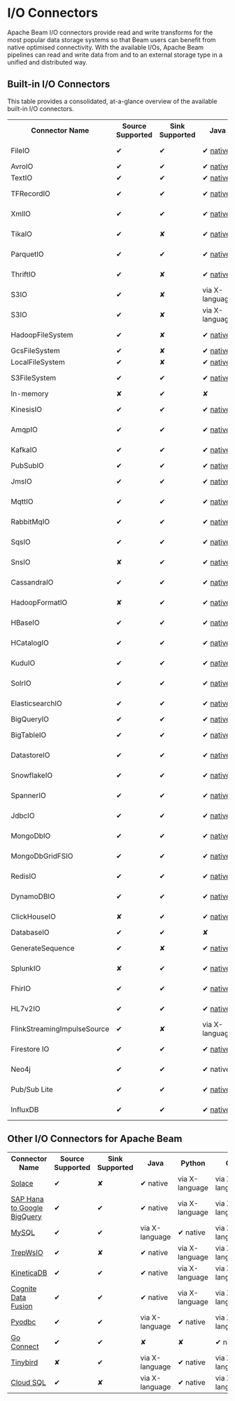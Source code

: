 # I/O Connectors

Apache Beam I/O connectors provide read and write transforms for the most popular data storage systems so that Beam users can benefit from native optimised connectivity.  With the available I/Os, Apache Beam pipelines can read and write data from and to an external storage type in a unified and distributed way.

## Built-in I/O Connectors

This table provides a consolidated, at-a-glance overview of the available built-in I/O connectors.
<div class="table-container-wrapper">
  <table class="table table-bordered">
  <tr>
    <th>Connector Name</th>
    <th>Source Supported</th>
    <th>Sink Supported</th>
    <th>Java</th>
    <th>Python</th>
    <th>Go</th>
    <th>Batch Supported</th>
    <th>Streaming Supported</th>
  </tr>
  <tr>
    <td>FileIO</td>
    <td class="present">✔</td>
    <td class="present">✔</td>
    <td class="present">
      ✔
      <a href="https://beam.apache.org/releases/javadoc/2.36.0/org/apache/beam/sdk/io/FileIO.html">native</a>
    </td>
    <td class="present">
      ✔
      <a href="https://beam.apache.org/releases/pydoc/2.36.0/apache_beam.io.fileio.html">native</a>
    </td>
    <td>via X-language</td>
    <td class="present">✔</td>
    <td class="present">✔</td>
  </tr>
  <tr>
    <td>AvroIO</td>
    <td class="present">✔</td>
    <td class="present">✔</td>
    <td class="present">
      ✔
      <a href="https://beam.apache.org/releases/javadoc/2.36.0/org/apache/beam/sdk/io/AvroIO.html">native</a>
    </td>
    <td class="present">
      ✔
      <a href="https://beam.apache.org/releases/pydoc/2.36.0/apache_beam.io.avroio.html">native</a>
    </td>
    <td class="present">
      ✔
      <a href="https://pkg.go.dev/github.com/apache/beam/sdks/v2/go/pkg/beam/io/avroio">native</a>
    </td>
    <td class="present">✔</td>
    <td class="present">✔</td>
  </tr>
  <tr>
    <td>TextIO</td>
    <td class="present">✔</td>
    <td class="present">✔</td>
    <td class="present">
      ✔
      <a href="https://beam.apache.org/releases/javadoc/2.36.0/org/apache/beam/sdk/io/TextIO.html">native</a>
    </td>
    <td class="present">
      ✔
      <a href="https://beam.apache.org/releases/pydoc/2.36.0/apache_beam.io.textio.html">native</a>
    </td>
    <td class="present">
      ✔
      <a href="https://pkg.go.dev/github.com/apache/beam/sdks/v2/go/pkg/beam/io/textio">native</a>
    </td>
    <td class="present">✔</td>
    <td class="present">✔</td>
  </tr>
  <tr>
    <td>TFRecordIO</td>
    <td class="present">✔</td>
    <td class="present">✔</td>
    <td class="present">
      ✔
      <a href="https://beam.apache.org/releases/javadoc/2.36.0/org/apache/beam/sdk/io/TFRecordIO.html">native</a>
    </td>
    <td class="present">
      ✔
      <a href="https://beam.apache.org/releases/pydoc/2.36.0/apache_beam.io.tfrecordio.html">native</a>
    </td>
    <td>via X-language</td>
    <td class="present">✔</td>
    <td class="absent">✘</td>
  </tr>
  <tr>
    <td>XmlIO</td>
    <td class="present">✔</td>
    <td class="present">✔</td>
    <td class="present">
      ✔
      <a href="https://beam.apache.org/releases/javadoc/2.36.0/org/apache/beam/sdk/io/xml/XmlIO.html">native</a>
    </td>
    <td>via X-language</td>
    <td>via X-language</td>
    <td class="present">✔</td>
    <td class="absent">✘</td>
  </tr>
  <tr>
    <td>TikaIO</td>
    <td class="present">✔</td>
    <td class="absent">✘</td>
    <td class="present">
      ✔
      <a href="https://beam.apache.org/releases/javadoc/2.36.0/org/apache/beam/sdk/io/tika/TikaIO.html">native</a>
    </td>
    <td>via X-language</td>
    <td>via X-language</td>
    <td class="present">✔</td>
    <td class="absent">✘</td>
  </tr>
  <tr>
    <td>ParquetIO</td>
    <td class="present">✔</td>
    <td class="present">✔</td>
    <td class="present">
      ✔
      <a href="https://beam.apache.org/releases/javadoc/2.36.0/org/apache/beam/sdk/io/parquet/ParquetIO.html">native</a>
    </td>
    <td class="present">
      ✔
      <a href="https://beam.apache.org/releases/javadoc/2.36.0/org/apache/beam/sdk/io/parquet/ParquetIO.html">native</a>
    </td>
    <td>via X-language</td>
    <td class="present">✔</td>
    <td class="absent">✘</td>
  </tr>
  <tr>
    <td>ThriftIO</td>
    <td class="present">✔</td>
    <td class="absent">✘</td>
    <td class="present">
      ✔
      <a href="https://beam.apache.org/releases/javadoc/2.36.0/org/apache/beam/sdk/io/thrift/ThriftIO.html">native</a>
    </td>
    <td>via X-language</td>
    <td>via X-language</td>
    <td class="present">✔</td>
    <td class="absent">✘</td>
  </tr>
  <tr>
    <td>S3IO</td>
    <td class="present">✔</td>
    <td class="present">✘</td>
    <td>via X-language</td>
    <td class="present">
      ✔
      <a href="https://beam.apache.org/releases/pydoc/2.36.0/apache_beam.io.aws.s3io.html">native</a>
    </td>
    <td>via X-language</td>
    <td class="present">✔</td>
    <td class="absent">✘</td>
  </tr>
  <tr>
    <td>S3IO</td>
    <td class="present">✔</td>
    <td class="present">✘</td>
    <td>via X-language</td>
    <td class="present">
      ✔
      <a href="https://beam.apache.org/releases/pydoc/2.36.0/apache_beam.io.gcp.gcsio.html">native</a>
    </td>
    <td>via X-language</td>
    <td class="present">✔</td>
    <td class="absent">✘</td>
  </tr>
  <tr>
    <td>HadoopFileSystem</td>
    <td class="present">✔</td>
    <td class="present">✘</td>
    <td class="present">
      ✔
      <a href="https://beam.apache.org/releases/javadoc/2.36.0/org/apache/beam/sdk/io/hdfs/HadoopFileSystemRegistrar.html">native</a>
    </td>
    <td class="present">
      ✔
      <a href="https://beam.apache.org/releases/pydoc/2.36.0/apache_beam.io.hadoopfilesystem.html">native</a>
    </td>
    <td>via X-language</td>
    <td class="present">✔</td>
    <td class="absent">✘</td>
  </tr>
  <tr>
    <td>GcsFileSystem</td>
    <td class="present">✔</td>
    <td class="present">✘</td>
    <td class="present">
      ✔
      <a href="https://beam.apache.org/releases/javadoc/2.36.0/org/apache/beam/sdk/extensions/gcp/storage/GcsFileSystemRegistrar.html">native</a>
    </td>
    <td class="present">
      ✔
      <a href="https://beam.apache.org/releases/pydoc/2.36.0/apache_beam.io.gcp.gcsfilesystem.html">native</a>
    </td>
    <td class="present">
      ✔
      <a href="https://pkg.go.dev/github.com/apache/beam/sdks/v2/go/pkg/beam/io/filesystem/gcs">native</a>
    </td>
    <td class="present">✔</td>
    <td class="absent">✘</td>
  </tr>
  <tr>
    <td>LocalFileSystem</td>
    <td class="present">✔</td>
    <td class="present">✘</td>
    <td class="present">
      ✔
      <a href="https://beam.apache.org/releases/javadoc/2.36.0/org/apache/beam/sdk/io/LocalFileSystemRegistrar.html">native</a>
    </td>
    <td class="present">
      ✔
      <a href="https://beam.apache.org/releases/javadoc/2.36.0/org/apache/beam/sdk/io/LocalFileSystemRegistrar.html">native</a>
    </td>
    <td class="present">
      ✔
      <a href="https://pkg.go.dev/github.com/apache/beam/sdks/v2/go/pkg/beam/io/filesystem/local">native</a>
    </td>
    <td class="present">✔</td>
    <td class="absent">✘</td>
  </tr>
  <tr>
    <td>S3FileSystem</td>
    <td class="present">✔</td>
    <td class="present">✔</td>
    <td class="present">
      ✔
      <a href="https://beam.apache.org/releases/javadoc/2.36.0/org/apache/beam/sdk/io/aws/s3/S3FileSystemRegistrar.html">native</a>
    </td>
    <td>via X-language</td>
    <td>via X-language</td>
    <td class="present">✔</td>
    <td class="absent">✘</td>
  </tr>
  <tr>
    <td>In-memory</td>
    <td class="absent">✘</td>
    <td class="present">✔</td>
    <td class="absent">✘</td>
    <td class="absent">✘</td>
    <td class="present">
      ✔
      <a href="https://pkg.go.dev/github.com/apache/beam/sdks/v2/go/pkg/beam/io/filesystem/memfs">native</a>
    </td>
    <td class="present">✔</td>
    <td class="absent">✘</td>
  </tr>
  <tr>
    <td>KinesisIO</td>
    <td class="present">✔</td>
    <td class="present">✔</td>
    <td class="present">
      ✔
      <a href="https://beam.apache.org/releases/javadoc/2.36.0/org/apache/beam/sdk/io/kinesis/KinesisIO.html">native</a>
    </td>
    <td>via X-language</td>
    <td>via X-language</td>
    <td class="present">✔</td>
    <td class="present">✔</td>
  </tr>
  <tr>
    <td>AmqpIO</td>
    <td class="present">✔</td>
    <td class="present">✔</td>
    <td class="present">
      ✔
      <a href="https://beam.apache.org/releases/javadoc/2.36.0/org/apache/beam/sdk/io/amqp/AmqpIO.html">native</a>
    </td>
    <td>via X-language</td>
    <td>via X-language</td>
    <td class="present">✔</td>
    <td class="present">✔</td>
  </tr>
  <tr>
    <td>KafkaIO</td>
    <td class="present">✔</td>
    <td class="present">✔</td>
    <td class="present">
      ✔
      <a href="https://beam.apache.org/releases/javadoc/2.36.0/org/apache/beam/sdk/io/kafka/KafkaIO.html">native</a>
    </td>
    <td>via X-language</td>
    <td>via X-language</td>
    <td class="present">✔</td>
    <td class="present">✔</td>
  </tr>
  <tr>
    <td>PubSubIO</td>
    <td class="present">✔</td>
    <td class="present">✔</td>
    <td class="present">
      ✔
      <a href="https://beam.apache.org/releases/javadoc/2.36.0/org/apache/beam/sdk/io/gcp/pubsub/PubsubIO.html">native</a>
    </td>
    <td class="present">
      ✔
      <a href="https://beam.apache.org/releases/pydoc/2.36.0/apache_beam.io.gcp.pubsub.html">native</a>
    </td>
    <td class="present">
      ✔
      <a href="https://pkg.go.dev/github.com/apache/beam/sdks/v2/go/pkg/beam/io/pubsubio">native</a>
    </td>
    <td class="present">✔</td>
    <td class="present">✔</td>
  </tr>
  <tr>
    <td>JmsIO</td>
    <td class="present">✔</td>
    <td class="present">✔</td>
    <td class="present">
      ✔
      <a href="https://beam.apache.org/releases/javadoc/2.36.0/org/apache/beam/sdk/io/jms/JmsIO.html">native</a>
    </td>
    <td>via X-language</td>
    <td>via X-language</td>
    <td class="present">✔</td>
    <td class="present">✔</td>
  </tr>
  <tr>
    <td>MqttIO</td>
    <td class="present">✔</td>
    <td class="present">✔</td>
    <td class="present">
      ✔
      <a href="https://beam.apache.org/releases/javadoc/2.36.0/org/apache/beam/sdk/io/mqtt/MqttIO.html">native</a>
    </td>
    <td>via X-language</td>
    <td>via X-language</td>
    <td class="present">✔</td>
    <td class="present">✔</td>
  </tr>
  <tr>
    <td>RabbitMqIO</td>
    <td class="present">✔</td>
    <td class="present">✔</td>
    <td class="present">
      ✔
      <a href="https://beam.apache.org/releases/javadoc/2.36.0/org/apache/beam/sdk/io/rabbitmq/RabbitMqIO.html">native</a>
    </td>
    <td>via X-language</td>
    <td>via X-language</td>
    <td class="present">✔</td>
    <td class="present">✔</td>
  </tr>
  <tr>
    <td>SqsIO</td>
    <td class="present">✔</td>
    <td class="present">✔</td>
    <td class="present">
      ✔
      <a href="https://beam.apache.org/releases/javadoc/2.36.0/org/apache/beam/sdk/io/aws2/sqs/SqsIO.html">native</a>
    </td>
    <td>via X-language</td>
    <td>via X-language</td>
    <td class="present">✔</td>
    <td class="present">✔</td>
  </tr>
  <tr>
    <td>SnsIO</td>
    <td class="absent">✘</td>
    <td class="present">✔</td>
    <td class="present">
      ✔
      <a href="https://beam.apache.org/releases/javadoc/2.36.0/org/apache/beam/sdk/io/aws2/sns/SnsIO.html">native</a>
    </td>
    <td>via X-language</td>
    <td>via X-language</td>
    <td class="present">✔</td>
    <td class="absent">✘</td>
  </tr>
  <tr>
    <td>CassandraIO</td>
    <td class="present">✔</td>
    <td class="present">✔</td>
    <td class="present">
      ✔
      <a href="https://beam.apache.org/releases/javadoc/2.36.0/org/apache/beam/sdk/io/cassandra/CassandraIO.html">native</a>
    </td>
    <td>via X-language</td>
    <td>via X-language</td>
    <td class="present">✔</td>
    <td class="absent">✘</td>
  </tr>
  <tr>
    <td>HadoopFormatIO</td>
    <td class="absent">✘</td>
    <td class="present">✔</td>
    <td class="present">
      ✔
      <a href="https://beam.apache.org/releases/javadoc/2.36.0/org/apache/beam/sdk/io/hadoop/format/HadoopFormatIO.html">native</a>
    </td>
    <td>via X-language</td>
    <td>via X-language</td>
    <td class="present">✔</td>
    <td class="present">✔</td>
  </tr>
  <tr>
    <td>HBaseIO</td>
    <td class="present">✔</td>
    <td class="present">✔</td>
    <td class="present">
      ✔
      <a href="https://beam.apache.org/releases/javadoc/2.36.0/org/apache/beam/sdk/io/hbase/HBaseIO.html">native</a>
    </td>
    <td>via X-language</td>
    <td>via X-language</td>
    <td class="present">✔</td>
    <td class="absent">✘</td>
  </tr>
  <tr>
    <td>HCatalogIO</td>
    <td class="present">✔</td>
    <td class="present">✔</td>
    <td class="present">
      ✔
      <a href="https://beam.apache.org/releases/javadoc/2.36.0/org/apache/beam/sdk/io/hcatalog/HCatalogIO.html">native</a>
    </td>
    <td>via X-language</td>
    <td>via X-language</td>
    <td class="present">✔</td>
    <td class="present">✔</td>
  </tr>
  <tr>
    <td>KuduIO</td>
    <td class="present">✔</td>
    <td class="present">✔</td>
    <td class="present">
      ✔
      <a href=https://beam.apache.org/releases/javadoc/2.36.0/org/apache/beam/sdk/io/kudu/KuduIO.html">native</a>
    </td>
    <td>via X-language</td>
    <td>via X-language</td>
    <td class="present">✔</td>
    <td class="absent">✘</td>
  </tr>
  <tr>
    <td>SolrIO</td>
    <td class="present">✔</td>
    <td class="present">✔</td>
    <td class="present">
      ✔
      <a href="https://beam.apache.org/releases/javadoc/2.36.0/org/apache/beam/sdk/io/solr/SolrIO.html">native</a>
    </td>
    <td>via X-language</td>
    <td>via X-language</td>
    <td class="present">✔</td>
    <td class="present">✔</td>
  </tr>
  <tr>
    <td>ElasticsearchIO</td>
    <td class="present">✔</td>
    <td class="present">✔</td>
    <td class="present">
      ✔
      <a href="https://beam.apache.org/releases/javadoc/2.36.0/org/apache/beam/sdk/io/elasticsearch/ElasticsearchIO.html">native</a>
    </td>
    <td>via X-language</td>
    <td>via X-language</td>
    <td class="present">✔</td>
    <td class="present">✔</td>
  </tr>
  <tr>
    <td>BigQueryIO</td>
    <td class="present">✔</td>
    <td class="present">✔</td>
    <td class="present">
      ✔
      <a href="https://beam.apache.org/releases/javadoc/2.36.0/org/apache/beam/sdk/io/gcp/bigquery/BigQueryIO.html">native</a>
    </td>
    <td class="present">
      ✔
      <a href="https://beam.apache.org/releases/pydoc/2.36.0/apache_beam.io.gcp.bigquery.html">native</a>
    </td>
    <td class="present">
      ✔
      <a href="https://pkg.go.dev/github.com/apache/beam/sdks/v2/go/pkg/beam/io/bigqueryio">native</a>
    </td>
    <td class="present">✔</td>
    <td class="present">✔</td>
  </tr>
  <tr>
    <td>BigTableIO</td>
    <td class="present">✔</td>
    <td class="present">✔</td>
    <td class="present">
      ✔
      <a href="https://beam.apache.org/releases/javadoc/2.36.0/org/apache/beam/sdk/io/gcp/bigtable/BigtableIO.html">native</a>
    </td>
    <td class="present">
      ✔
      <a href="https://beam.apache.org/releases/pydoc/2.36.0/apache_beam.io.gcp.bigtableio.html">native</a>
    </td>
    <td>via X-language</td>
    <td class="present">✔</td>
    <td class="absent">✘</td>
  </tr>
  <tr>
    <td>DatastoreIO</td>
    <td class="present">✔</td>
    <td class="present">✔</td>
    <td class="present">
      ✔
      <a href="https://beam.apache.org/releases/javadoc/2.36.0/org/apache/beam/sdk/io/gcp/datastore/DatastoreIO.html">native</a>
    </td>
    <td class="present">
      ✔
      <a href="https://beam.apache.org/releases/javadoc/2.36.0/org/apache/beam/sdk/io/gcp/datastore/DatastoreIO.html">native</a>
    </td>
    <td>via X-language</td>
    <td class="present">✔</td>
    <td class="present">✔</td>
  </tr>
  <tr>
    <td>SnowflakeIO</td>
    <td class="present">✔</td>
    <td class="present">✔</td>
    <td class="present">
      ✔
      <a href="https://beam.apache.org/releases/javadoc/2.36.0/org/apache/beam/sdk/io/snowflake/SnowflakeIO.html">native</a>
    </td>
    <td>via X-language</td>
    <td>via X-language</td>
    <td class="present">✔</td>
    <td class="absent">✘</td>
  </tr>
  <tr>
    <td>SpannerIO</td>
    <td class="present">✔</td>
    <td class="present">✔</td>
    <td class="present">
      ✔
      <a href="https://beam.apache.org/releases/javadoc/2.36.0/org/apache/beam/sdk/io/gcp/spanner/SpannerIO.html">native</a>
    </td>
    <td>via X-language</td>
    <td>via X-language</td>
    <td class="present">✔</td>
    <td class="present">✔</td>
  </tr>
  <tr>
    <td>JdbcIO</td>
    <td class="present">✔</td>
    <td class="present">✔</td>
    <td class="present">
      ✔
      <a href="https://beam.apache.org/releases/javadoc/2.36.0/org/apache/beam/sdk/io/jdbc/JdbcIO.html">native</a>
    </td>
    <td>via X-language</td>
    <td>via X-language</td>
    <td class="present">✔</td>
    <td class="absent">✘</td>
  </tr>
  <tr>
    <td>MongoDbIO</td>
    <td class="present">✔</td>
    <td class="present">✔</td>
    <td class="present">
      ✔
      <a href="https://beam.apache.org/releases/javadoc/2.36.0/org/apache/beam/sdk/io/mongodb/MongoDbIO.html">native</a>
    </td>
    <td class="present">
      ✔
      <a href="https://beam.apache.org/releases/pydoc/2.36.0/apache_beam.io.mongodbio.html">native</a>
    </td>
    <td>via X-language</td>
    <td class="present">✔</td>
    <td class="absent">✘</td>
  </tr>
  <tr>
    <td>MongoDbGridFSIO</td>
    <td class="present">✔</td>
    <td class="present">✔</td>
    <td class="present">
      ✔
      <a href="https://beam.apache.org/releases/javadoc/2.36.0/org/apache/beam/sdk/io/mongodb/MongoDbGridFSIO.html">native</a>
    </td>
    <td>via X-language</td>
    <td>via X-language</td>
    <td class="present">✔</td>
    <td class="absent">✘</td>
  </tr>
  <tr>
    <td>RedisIO</td>
    <td class="present">✔</td>
    <td class="present">✔</td>
    <td class="present">
      ✔
      <a href="https://beam.apache.org/releases/javadoc/2.36.0/org/apache/beam/sdk/io/redis/RedisIO.html">native</a>
    </td>
    <td>via X-language</td>
    <td>via X-language</td>
    <td class="present">✔</td>
    <td class="absent">✘</td>
  </tr>
  <tr>
    <td>DynamoDBIO</td>
    <td class="present">✔</td>
    <td class="present">✔</td>
    <td class="present">
      ✔
      <a href="https://beam.apache.org/releases/javadoc/2.36.0/org/apache/beam/sdk/io/aws2/dynamodb/DynamoDBIO.html">native</a>
    </td>
    <td>via X-language</td>
    <td>via X-language</td>
    <td class="present">✔</td>
    <td class="present">✔</td>
  </tr>
  <tr>
    <td>ClickHouseIO</td>
    <td class="absent">✘</td>
    <td class="present">✔</td>
    <td class="present">
      ✔
      <a href="https://beam.apache.org/releases/javadoc/2.36.0/org/apache/beam/sdk/io/clickhouse/ClickHouseIO.html">native</a>
    </td>
    <td>via X-language</td>
    <td>via X-language</td>
    <td class="present">✔</td>
    <td class="absent">✘</td>
  </tr>
  <tr>
    <td>DatabaseIO</td>
    <td class="present">✔</td>
    <td class="present">✔</td>
    <td class="absent">✘</td>
    <td class="absent">✘</td>
    <td class="present">
      ✔
      <a href="https://pkg.go.dev/github.com/apache/beam/sdks/v2/go/pkg/beam/io/databaseio">native</a>
    </td>
    <td class="present">✔</td>
    <td class="absent">✘</td>
  </tr>
  <tr>
    <td>GenerateSequence</td>
    <td class="present">✔</td>
    <td class="absent">✘</td>
    <td class="present">
      ✔
      <a href="https://beam.apache.org/releases/javadoc/2.36.0/org/apache/beam/sdk/io/GenerateSequence.html">native</a>
    </td>
    <td>via X-language</td>
    <td>via X-language</td>
    <td class="present">✔</td>
    <td class="present">✔</td>
  </tr>
  <tr>
    <td>SplunkIO</td>
    <td class="absent">✘</td>
    <td class="present">✔</td>
    <td class="present">
      ✔
      <a href="https://beam.apache.org/releases/javadoc/2.36.0/org/apache/beam/sdk/io/splunk/SplunkIO.html">native</a>
    </td>
    <td>via X-language</td>
    <td>via X-language</td>
    <td class="present">✔</td>
    <td class="present">✔</td>
  </tr>
  <tr>
    <td>FhirIO</td>
    <td class="present">✔</td>
    <td class="present">✔</td>
    <td class="present">
      ✔
      <a href="https://beam.apache.org/releases/javadoc/2.36.0/org/apache/beam/sdk/io/gcp/healthcare/FhirIO.html">native</a>
    </td>
    <td>via X-language</td>
    <td>via X-language</td>
    <td class="present">✔</td>
    <td class="present">✔</td>
  </tr>
  <tr>
    <td>HL7v2IO</td>
    <td class="present">✔</td>
    <td class="present">✔</td>
    <td class="present">
      ✔
      <a href="https://beam.apache.org/releases/javadoc/2.36.0/org/apache/beam/sdk/io/gcp/healthcare/HL7v2IO.html">native</a>
    </td>
    <td>via X-language</td>
    <td>via X-language</td>
    <td class="present">✔</td>
    <td class="present">✔</td>
  </tr>
  <tr>
    <td>FlinkStreamingImpulseSource</td>
    <td class="present">✔</td>
    <td class="absent">✘</td>
    <td>via X-language</td>
    <td class="present">
      ✔
      <a href="https://beam.apache.org/releases/pydoc/2.36.0/apache_beam.io.flink.flink_streaming_impulse_source.html">native</a>
    </td>
    <td>via X-language</td>
    <td class="present">✔</td>
    <td class="present">✔</td>
  </tr>
  <tr>
    <td>Firestore IO</td>
    <td class="present">✔</td>
    <td class="present">✔</td>
    <td class="present">
      ✔
      <a href="https://beam.apache.org/releases/javadoc/2.36.0/org/apache/beam/sdk/io/gcp/firestore/FirestoreIO.html">native</a>
    </td>
    <td>via X-language</td>
    <td>via X-language</td>
    <td class="present">✔</td>
    <td class="absent">✘</td>
  </tr>
  <tr>
    <td>Neo4j</td>
    <td class="present">✔</td>
    <td class="present">✔</td>
    <td class="present">
      ✔
      native
    </td>
    <td>via X-language</td>
    <td>via X-language</td>
    <td class="present">✔</td>
    <td class="absent">✘</td>
  </tr>
  <tr>
    <td>Pub/Sub Lite</td>
    <td class="present">✔</td>
    <td class="present">✔</td>
    <td class="present">
      ✔
      <a href="https://beam.apache.org/releases/javadoc/2.36.0/org/apache/beam/sdk/io/gcp/pubsublite/PubsubLiteIO.html">native</a>
    </td>
    <td>via X-language</td>
    <td>via X-language</td>
    <td class="present">✔</td>
    <td class="present">✔</td>
  </tr>
  <tr>
    <td>InfluxDB</td>
    <td class="present">✔</td>
    <td class="present">✔</td>
    <td class="present">
      ✔
      <a href="https://beam.apache.org/releases/javadoc/2.36.0/org/apache/beam/sdk/io/influxdb/InfluxDbIO.html">native</a>
    </td>
    <td>via X-language</td>
    <td>via X-language</td>
    <td class="present">✔</td>
    <td class="present">✔</td>
  </tr>
</table>
</div>

## Other I/O Connectors for Apache Beam

<div class="table-container-wrapper">
  <table class="table table-bordered">
  <tr>
    <th>Connector Name</th>
    <th>Source Supported</th>
    <th>Sink Supported</th>
    <th>Java</th>
    <th>Python</th>
    <th>Go</th>
    <th>Batch Supported</th>
    <th>Streaming Supported</th>
  </tr>
  <tr>
    <td>
      <a href="https://github.com/SolaceProducts/solace-apache-beam">Solace</a>
    </td>
    <td class="present">✔</td>
    <td class="absent">✘</td>
    <td class="present">
      ✔
      native
    </td>
    <td>via X-language</td>
    <td>via X-language</td>
    <td class="present">✔</td>
    <td class="present">✔</td>
  </tr>
  <tr>
    <td>
      <a href="https://github.com/google/hana-bq-beam-connector">SAP Hana to Google BigQuery</a>
    </td>
    <td class="present">✔</td>
    <td class="present">✔</td>
    <td class="present">
      ✔
      native
    </td>
    <td>via X-language</td>
    <td>via X-language</td>
    <td class="present">✔</td>
    <td class="absent">✘</td>
  </tr>
  <tr>
    <td>
      <a href="https://github.com/esakik/beam-mysql-connector">MySQL</a>
    </td>
    <td class="present">✔</td>
    <td class="present">✔</td>
    <td>via X-language</td>
    <td class="present">
      ✔
      native
    </td>
    <td>via X-language</td>
    <td class="present">✔</td>
    <td class="absent">✘</td>
  </tr>
  <tr>
    <td>
      <a href="https://github.com/Refinitiv/trep-websockets-beam-io">TrepWsIO</a>
    </td>
    <td class="present">✔</td>
    <td class="absent">✘</td>
    <td class="present">
      ✔
      native
    </td>
    <td>via X-language</td>
    <td>via X-language</td>
    <td class="present">✔</td>
    <td class="absent">✘</td>
  </tr>
  <tr>
    <td>
      <a href="https://github.com/kineticadb/kinetica-connector-beam">KineticaDB</a>
    </td>
    <td class="present">✔</td>
    <td class="present">✔</td>
    <td class="present">
      ✔
      native
    </td>
    <td>via X-language</td>
    <td>via X-language</td>
    <td class="present">✔</td>
    <td class="absent">✘</td>
  </tr>
  <tr>
    <td>
      <a href="https://github.com/cognitedata/cdf-beam-connector-java">Cognite Data Fusion</a>
    </td>
    <td class="present">✔</td>
    <td class="present">✔</td>
    <td class="present">
      ✔
      native
    </td>
    <td>via X-language</td>
    <td>via X-language</td>
    <td class="present">✔</td>
    <td class="present">✔</td>
  </tr>
  <tr>
    <td>
      <a href="https://github.com/314e/beam-pyodbc-connector">Pyodbc</a>
    </td>
    <td class="present">✔</td>
    <td class="present">✔</td>
    <td>via X-language</td>
    <td class="present">
      ✔
      native
    </td>
    <td>via X-language</td>
    <td class="present">✔</td>
    <td class="absent">✘</td>
  </tr>
  <tr>
    <td>
      <a href="https://github.com/amient/goconnect">Go Connect</a>
    </td>
    <td class="present">✔</td>
    <td class="present">✔</td>
    <td class="absent">✘</td>
    <td class="absent">✘</td>
    <td class="present">
      ✔
      native
    </td>
    <td class="absent">✘</td>
    <td class="present">✔</td>
  </tr>
  <tr>
    <td>
      <a href="https://github.com/tinybirdco/tinybird-beam">Tinybird</a>
    </td>
    <td class="absent">✘</td>
    <td class="present">✔</td>
    <td>via X-language</td>
    <td class="present">
      ✔
      native
    </td>
    <td>via X-language</td>
    <td class="present">✔</td>
    <td class="present">✔</td>
  </tr>
  <tr>
    <td>
      <a href="https://github.com/jccatrinck/dataflow-cloud-sql-python">Cloud SQL</a>
    </td>
    <td class="present">✔</td>
    <td class="absent">✘</td>
    <td>via X-language</td>
    <td class="present">
      ✔
      native
    </td>
    <td>via X-language</td>
    <td class="present">✔</td>
    <td class="absent">✘</td>
  </tr>
</table>
</div>